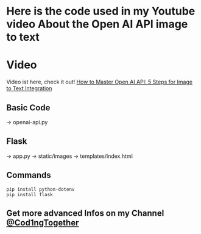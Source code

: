 # Here is the code used in my Youtube video About the Open AI API image to text

# Video
Video ist here, check it out!
[How to Master Open AI API: 5 Steps for Image to Text Integration]([https://youtu.be/5PuU3gEzdWk](https://youtu.be/yuegVnYr4Uo))

## Basic Code
-> openai-api.py

## Flask
-> app.py
-> static/images
-> templates/index.html

## Commands
```
pip install python-dotenv
pip install flask
```

## Get more advanced Infos on my Channel [@Cod1ngTogether](https://www.youtube.com/@Cod1ngTogether)

